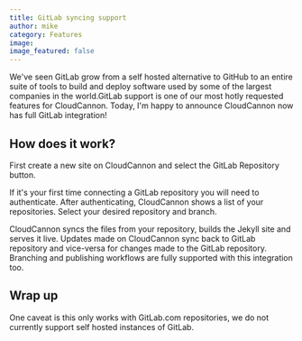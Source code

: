 ```yaml
---
title: GitLab syncing support
author: mike
category: Features
image:
image_featured: false
---
```


We've seen GitLab grow from a self hosted alternative to GitHub to an entire suite of tools to build and deploy software used by some of the largest companies in the world.GitLab support is one of our most hotly requested features for CloudCannon. Today, I'm happy to announce CloudCannon now has full GitLab integration\!

## How does it work?

First create a new site on CloudCannon and select the GitLab Repository button.

If it's your first time connecting a GitLab repository you will need to authenticate. After authenticating, CloudCannon shows a list of your repositories. Select your desired repository and branch.

CloudCannon syncs the files from your repository, builds the Jekyll site and serves it live. Updates made on CloudCannon sync back to GitLab repository and vice-versa for changes made to the GitLab repository. Branching and publishing workflows are fully supported with this integration too.

## Wrap up

One caveat is this only works with GitLab.com repositories, we do not currently support self hosted instances of GitLab.